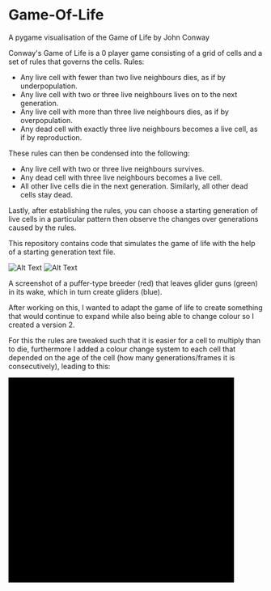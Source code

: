 # Game-Of-Life
A pygame visualisation of the Game of Life by John Conway

Conway's Game of Life is a 0 player game consisting of a grid of cells and a set of rules that governs the cells.
Rules:
- Any live cell with fewer than two live neighbours dies, as if by underpopulation.
- Any live cell with two or three live neighbours lives on to the next generation.
- Any live cell with more than three live neighbours dies, as if by overpopulation.
- Any dead cell with exactly three live neighbours becomes a live cell, as if by reproduction.

These rules can then be condensed into the following:
- Any live cell with two or three live neighbours survives.
- Any dead cell with three live neighbours becomes a live cell.
- All other live cells die in the next generation. Similarly, all other dead cells stay dead.

Lastly, after establishing the rules, you can choose a starting generation of live cells in a particular pattern
then observe the changes over generations caused by the rules.

This repository contains code that simulates the game of life with the help of a starting generation text file.

![Alt Text](https://upload.wikimedia.org/wikipedia/commons/e/e6/Conways_game_of_life_breeder_animation.gif)
![Alt Text](https://upload.wikimedia.org/wikipedia/commons/e/ec/Conways_game_of_life_breeder.png)

A screenshot of a puffer-type breeder (red) that leaves glider guns (green) in its wake, which in turn create gliders (blue).

After working on this, I wanted to adapt the game of life to create something that would continue to expand while also being able to change colour so I created a version 2.

For this the rules are tweaked such that it is easier for a cell to multiply than to die, furthermore I added a colour change system to each cell that depended on the age of the cell (how many generations/frames it is consecutively), leading to this:

![](https://github.com/Arcane34/Game-Of-Life/blob/main/Game-of-life-ver2.gif)
